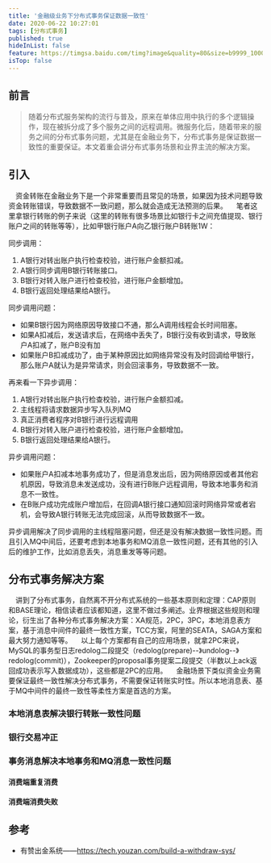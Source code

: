 ```yaml
---
title: '金融级业务下分布式事务保证数据一致性'
date: 2020-06-22 10:27:01
tags: [分布式事务]
published: true
hideInList: false
feature: https://timgsa.baidu.com/timg?image&quality=80&size=b9999_10000&sec=1592810980804&di=aad11833d3e9a342e1790191768476b3&imgtype=0&src=http%3A%2F%2Fa3.att.hudong.com%2F47%2F65%2F20300543745352145671650930126.jpg
isTop: false
---
```

## 前言
> 随着分布式服务架构的流行与普及，原来在单体应用中执行的多个逻辑操作，现在被拆分成了多个服务之间的远程调用。微服务化后，随着带来的服务之间的分布式事务问题，尤其是在金融业务下，分布式事务是保证数据一致性的重要保证。本文着重会讲分布式事务场景和业界主流的解决方案。

## 引入
&emsp;资金转账在金融业务下是一个非常重要而且常见的场景，如果因为技术问题导致资金转账错误，导致数据不一致问题，那么就会造成无法预测的后果。
&emsp;笔者这里拿银行转账的例子来说（这里的转账有很多场景比如银行卡之间充值提现、银行账户之间的转账等等），比如甲银行账户A向乙银行账户B转账1W：

同步调用：
1. A银行对转出账户执行检查校验，进行账户金额扣减。
2. A银行同步调用B银行转账接口。
3. B银行对转入账户进行检查校验，进行账户金额增加。
4. B银行返回处理结果给A银行。
  
同步调用问题：
*  如果B银行因为网络原因导致接口不通，那么A调用线程会长时间阻塞。
*  如果A扣减后，发送请求后，在网络中丢失了，B银行没有收到请求，导致账户A扣减了，账户B没有加
* 如果账户B扣减成功了，由于某种原因比如网络异常没有及时回调给甲银行，那么账户A就认为是异常请求，则会回滚事务，导致数据不一致。

再来看一下异步调用：
1. A银行对转出账户执行检查校验，进行账户金额扣减。
2. 主线程将请求数据异步写入队列MQ
2. 真正消费者程序对B银行进行远程调用
4. B银行对转入账户进行检查校验，进行账户金额增加。
5. B银行返回处理结果给A银行。

异步调用问题：
* 如果账户A扣减本地事务成功了，但是消息发出后，因为网络原因或者其他宕机原因，导致消息未发送成功，没有进行B账户远程调用，导致本地事务和消息不一致性。
* 在B账户成功完成账户增加后，在回调A银行接口通知回滚时网络异常或者宕机，会导致A银行转账无法完成回滚，从而导致数据不一致。

异步调用解决了同步调用的主线程阻塞问题，但还是没有解决数据一致性问题。而且引入MQ中间后，还要考虑到本地事务和MQ消息一致性问题，还有其他的引入后的维护工作，比如消息丢失，消息重发等等问题。

## 分布式事务解决方案
&emsp;讲到了分布式事务，自然离不开分布式系统的一些基本原则和定理：CAP原则和BASE理论，相信读者应该都知道，这里不做过多阐述。业界根据这些规则和理论，衍生出了各种分布式事务解决方案：XA规范，2PC，3PC，本地消息表方案，基于消息中间件的最终一致性方案，TCC方案，阿里的SEATA，SAGA方案和最大努力通知等等。
&emsp;以上每个方案都有自己的应用场景，就拿2PC来说，MySQL的事务型日志redolog二段提交（redolog(prepare)--》undolog--》redolog(commit)），Zookeeper的proposal事务提案二段提交（半数以上ack返回成功表示写入数据成功），这些都是2PC的应用。
&emsp;金融场景下类似资金业务需要保证最终一致性解决分布式事务，不需要保证转账实时性。所以本地消息表、基于MQ中间件的最终一致性等柔性方案是首选的方案。


### 本地消息表解决银行转账一致性问题

### 银行交易冲正

### 事务消息解决本地事务和MQ消息一致性问题

#### 消费端重复消费

#### 消费端消费失败

## 参考
- 有赞出金系统——https://tech.youzan.com/build-a-withdraw-sys/